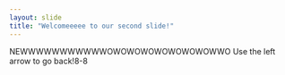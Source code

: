 ```yaml
---
layout: slide
title: "Welcomeeeee to our second slide!"
---
```

NEWWWWWWWWWWWOWOWOWOWOWOWOWOWWO
Use the left arrow to go back!8-8

